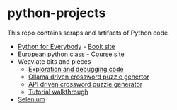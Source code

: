 # python-projects

This repo contains scraps and artifacts of Python code.  

- [Python for Everybody](py-for-everybody) - [Book site](https://www.py4e.com/html3/)
- [European python class](euro-python) - [Course site](https://python-course.eu/)
- Weaviate bits and pieces
  - [Exploration and debugging code](/weaviate/recreate-tenant-removal-error..full-script.py)
  - [Ollama driven crossword puzzle genertor](https://github.com/mungitoperrito/wrk-weaviate-ollama/tree/main)
  - [API driven crossword puzzle generator](https://github.com/mungitoperrito/wrk-crossword-api/tree/main)
  - [Tutorial walkthrough](/weaviate/multi-tenant-walkthrough.ipynb)
- [Selenium](selenium)
